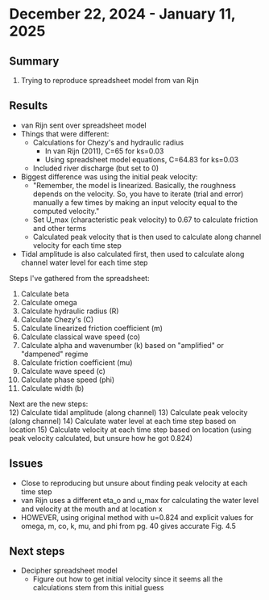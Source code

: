 # December 22, 2024 - January 11, 2025

## Summary
1) Trying to reproduce spreadsheet model from van Rijn

## Results
- van Rijn sent over spreadsheet model
- Things that were different:
	- Calculations for Chezy's and hydraulic radius
		- In van Rijn (2011), C=65 for ks=0.03
		- Using spreadsheet model equations, C=64.83 for ks=0.03 
	- Included river discharge (but set to 0)
- Biggest difference was using the initial peak velocity:
	- "Remember, the model is linearized. Basically, the roughness depends on the velocity. So, you have to iterate (trial and error) manually a few times by making an input velocity equal to the computed velocity."
	- Set U_max (characteristic peak velocity) to 0.67 to calculate friction and other terms
	- Calculated peak velocity that is then used to calculate along channel velocity for each time step
- Tidal amplitude is also calculated first, then used to calculate along channel water level for each time step

Steps I've gathered from the spreadsheet:
1) Calculate beta
2) Calculate omega
3) Calculate hydraulic radius (R)
4) Calculate Chezy's (C)
5) Calculate linearized friction coefficient (m)
6) Calculate classical wave speed (co)
7) Calculate alpha and wavenumber (k) based on "amplified" or "dampened" regime
8) Calculate friction coefficient (mu)
9) Calculate wave speed (c)
10) Calculate phase speed (phi)
11) Calculate width (b)

Next are the new steps:<br>
12) Calculate tidal amplitude (along channel)
13) Calculate peak velocity (along channel)
14) Calculate water level at each time step based on location
15) Calculate velocity at each time step based on location (using peak velocity calculated, but unsure how he got 0.824)

## Issues
- Close to reproducing but unsure about finding peak velocity at each time step
- van Rijn uses a different eta_o and u_max for calculating the water level and velocity at the mouth and at location x
- HOWEVER, using original method with u=0.824 and explicit values for omega, m, co, k, mu, and phi from pg. 40 gives accurate Fig. 4.5

## Next steps
- Decipher spreadsheet model
	- Figure out how to get initial velocity since it seems all the calculations stem from this initial guess

